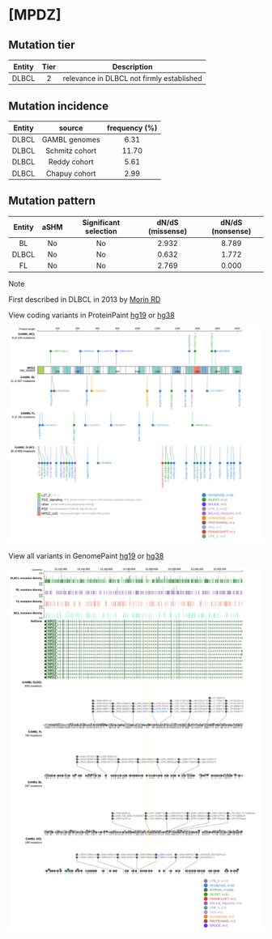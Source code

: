 # [MPDZ]

## Mutation tier

|Entity|Tier|Description                              |
|:------:|:----:|-----------------------------------------|
|DLBCL |2   |relevance in DLBCL not firmly established|
## Mutation incidence

|Entity|source        |frequency (%)|
|:------:|:--------------:|:-------------:|
|DLBCL |GAMBL genomes | 6.31        |
|DLBCL |Schmitz cohort|11.70        |
|DLBCL |Reddy cohort  | 5.61        |
|DLBCL |Chapuy cohort | 2.99        |

## Mutation pattern

|Entity|aSHM|Significant selection|dN/dS (missense)|dN/dS (nonsense)|
|:------:|:----:|:---------------------:|:----------------:|:----------------:|
|BL    |No  |No                   |2.932           |8.789           |
|DLBCL |No  |No                   |0.632           |1.772           |
|FL    |No  |No                   |2.769           |0.000           |


> [!NOTE]
> First described in DLBCL in 2013 by [Morin RD](https://pubmed.ncbi.nlm.nih.gov/23699601)


View coding variants in ProteinPaint [hg19](https://www.bcgsc.ca/downloads/morinlab/GAMBL/test/genes/MPDZ_protein.html)  or [hg38](https://www.bcgsc.ca/downloads/morinlab/GAMBL/test/genes/MPDZ_protein_hg38.html)

![image](images/proteinpaint/MPDZ_NM_003829.svg)

View all variants in GenomePaint [hg19](https://www.bcgsc.ca/downloads/morinlab/GAMBL/test/genes/MPDZ.html)  or [hg38](https://www.bcgsc.ca/downloads/morinlab/GAMBL/test/genes/MPDZ_hg38.html)

![image](images/proteinpaint/MPDZ.svg)
